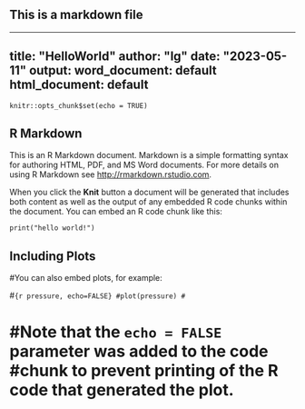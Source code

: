 ## This is a markdown file




---
title: "HelloWorld"
author: "lg"
date: "2023-05-11"
output:
  word_document: default
  html_document: default
---

```{r setup, include=FALSE}
knitr::opts_chunk$set(echo = TRUE)
```

## R Markdown

This is an R Markdown document. Markdown is a simple formatting syntax for authoring HTML, PDF, and MS Word documents. For more details on using R Markdown see <http://rmarkdown.rstudio.com>.

When you click the **Knit** button a document will be generated that includes both content as well as the output of any embedded R code chunks within the document. You can embed an R code chunk like this:

```{r greeeting}
print("hello world!")
```

## Including Plots

#You can also embed plots, for example:

#```{r pressure, echo=FALSE}
#plot(pressure)
#```

#Note that the `echo = FALSE` parameter was added to the code #chunk to prevent printing of the R code that generated the plot.
=======

